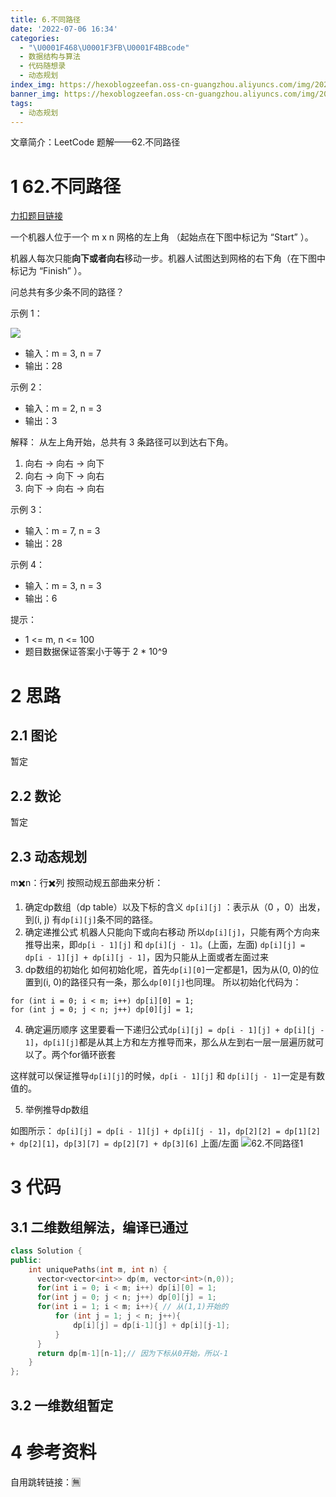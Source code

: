 ```yaml
---
title: 6.不同路径
date: '2022-07-06 16:34'
categories:
  - "\U0001F468\U0001F3FB‍\U0001F4BBcode"
  - 数据结构与算法
  - 代码随想录
  - 动态规划
index_img: https://hexoblogzeefan.oss-cn-guangzhou.aliyuncs.com/img/202207061640602.jpg
banner_img: https://hexoblogzeefan.oss-cn-guangzhou.aliyuncs.com/img/202207061640602.jpg
tags:
  - 动态规划
---
```


文章简介：LeetCode  题解——62.不同路径
<!-- more -->

# 1 62.不同路径

[力扣题目链接](https://leetcode.cn/problems/unique-paths/)


一个机器人位于一个 m x n 网格的左上角 （起始点在下图中标记为 “Start” ）。

机器人每次只能**向下或者向右**移动一步。机器人试图达到网格的右下角（在下图中标记为 “Finish” ）。

问总共有多少条不同的路径？

示例 1：

![](https://img-blog.csdnimg.cn/20210110174033215.png)

-   输入：m = 3, n = 7
-   输出：28

示例 2：

-   输入：m = 2, n = 3
-   输出：3

解释： 从左上角开始，总共有 3 条路径可以到达右下角。

1.  向右 -> 向右 -> 向下
2.  向右 -> 向下 -> 向右
3.  向下 -> 向右 -> 向右

示例 3：

-   输入：m = 7, n = 3
-   输出：28

示例 4：

-   输入：m = 3, n = 3
-   输出：6

提示：

-   1 <= m, n <= 100
-   题目数据保证答案小于等于 2 * 10^9

# 2 思路
## 2.1 图论
暂定
## 2.2 数论
暂定

## 2.3 动态规划

m✖️n：行✖️列
按照动规五部曲来分析：

1. 确定dp数组（dp table）以及下标的含义
`dp[i][j]` ：表示从（0 ，0）出发，到(i, j) 有`dp[i][j]`条不同的路径。
2. 确定递推公式
机器人只能向下或向右移动
所以`dp[i][j]`，只能有两个方向来推导出来，即`dp[i - 1][j]` 和 `dp[i][j - 1]`。(上面，左面)
`dp[i][j] = dp[i - 1][j] + dp[i][j - 1]`，因为只能从上面或者左面过来
3.  dp数组的初始化
如何初始化呢，首先`dp[i][0]`一定都是1，因为从(0, 0)的位置到(i, 0)的路径只有一条，那么`dp[0][j]`也同理。
所以初始化代码为：
```
for (int i = 0; i < m; i++) dp[i][0] = 1;
for (int j = 0; j < n; j++) dp[0][j] = 1;
```
4.  确定遍历顺序
这里要看一下递归公式`dp[i][j] = dp[i - 1][j] + dp[i][j - 1]`，`dp[i][j]`都是从其上方和左方推导而来，那么从左到右一层一层遍历就可以了。两个for循环嵌套

这样就可以保证推导`dp[i][j]`的时候，`dp[i - 1][j]` 和 `dp[i][j - 1]`一定是有数值的。

5.  举例推导dp数组

如图所示：
`dp[i][j] = dp[i - 1][j] + dp[i][j - 1]`，`dp[2][2] = dp[1][2] + dp[2][1]`，`dp[3][7] = dp[2][7] + dp[3][6]` 上面/左面
![62.不同路径1](https://img-blog.csdnimg.cn/20201209113631392.png)
# 3 代码
## 3.1 二维数组解法，编译已通过
```cpp
class Solution {
public:
    int uniquePaths(int m, int n) {
      vector<vector<int>> dp(m, vector<int>(n,0));
      for(int i = 0; i < m; i++) dp[i][0] = 1;
      for(int j = 0; j < n; j++) dp[0][j] = 1;
      for(int i = 1; i < m; i++){ // 从(1,1)开始的
          for (int j = 1; j < n; j++){
              dp[i][j] = dp[i-1][j] + dp[i][j-1];
          }
      }
      return dp[m-1][n-1];// 因为下标从0开始，所以-1
    }
};
```
## 3.2 一维数组暂定
# 4 参考资料

自用跳转链接：🈚

